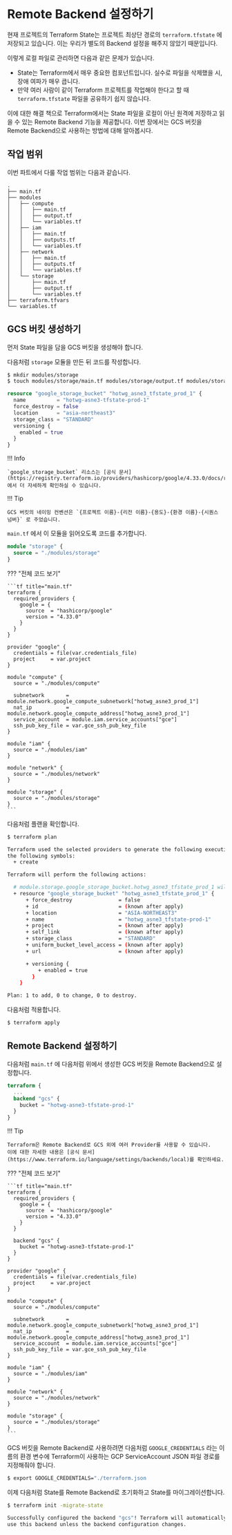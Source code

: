 # Remote Backend 설정하기

현재 프로젝트의 Terraform State는 프로젝트 최상단 경로의 `terraform.tfstate` 에 저장되고 있습니다.
이는 우리가 별도의 Backend 설정을 해주지 않았기 때문입니다.

이렇게 로컬 파일로 관리하면 다음과 같은 문제가 있습니다.

- State는 Terraform에서 매우 중요한 컴포넌트입니다. 실수로 파일을 삭제했을 시, 장애 여파가 매우 큽니다.
- 만약 여러 사람이 같이 Terraform 프로젝트를 작업해야 한다고 할 때 `terraform.tfstate` 파일을 공유하기 쉽지 않습니다.

이에 대한 해결 책으로 Terraform에서는 State 파일을 로컬이 아닌 원격에 저장하고 읽을 수 있는 Remote Backend 기능을 제공합니다. 
이번 장에서는 GCS 버킷을 Remote Backend으로 사용하는 방법에 대해 알아봅시다.

## 작업 범위

이번 파트에서 다룰 작업 범위는 다음과 같습니다.

```tree hl_lines="2 16-17"
.
├── main.tf
├── modules
│   ├── compute
│   │   ├── main.tf
│   │   ├── output.tf
│   │   └── variables.tf
│   ├── iam
│   │   ├── main.tf
│   │   ├── outputs.tf
│   │   └── variables.tf
│   ├── network
│   │   ├── main.tf
│   │   ├── outputs.tf
│   │   └── variables.tf
│   └── storage
│       ├── main.tf
│       ├── output.tf
│       └── variables.tf
├── terraform.tfvars
└── variables.tf
```

## GCS 버킷 생성하기

먼저 State 파일을 담을 GCS 버킷을 생성해야 합니다.

다음처럼 `storage` 모듈을 만든 뒤 코드를 작성합니다.

```bash
$ mkdir modules/storage
$ touch modules/storage/main.tf modules/storage/output.tf modules/storage/variables.tf
```

```tf title="module/storage/main.tf"
resource "google_storage_bucket" "hotwg_asne3_tfstate_prod_1" {
  name          = "hotwg-asne3-tfstate-prod-1"
  force_destroy = false
  location      = "asia-northeast3"
  storage_class = "STANDARD"
  versioning {
    enabled = true
  }
}
```

!!! Info

    `google_storage_bucket` 리소스는 [공식 문서](https://registry.terraform.io/providers/hashicorp/google/4.33.0/docs/resources/storage_bucket)에서 더 자세하게 확인하실 수 있습니다.

!!! Tip

    GCS 버킷의 네이밍 컨벤션은 `{프로젝트 이름}-{리전 이름}-{용도}-{환경 이름}-{시퀀스 넘버}` 로 주었습니다.

`main.tf` 에서 이 모듈을 읽어오도록 코드를 추가합니다.

```tf title="main.tf"
module "storage" {
  source = "./modules/storage"
}
```

??? "전체 코드 보기"

    ```tf title="main.tf"
    terraform {
      required_providers {
        google = {
          source  = "hashicorp/google"
          version = "4.33.0"
        }
      }
    }

    provider "google" {
      credentials = file(var.credentials_file)
      project     = var.project
    }

    module "compute" {
      source = "./modules/compute"

      subnetwork       = module.network.google_compute_subnetwork["hotwg_asne3_prod_1"]
      nat_ip           = module.network.google_compute_address["hotwg_asne3_prod_1"]
      service_account  = module.iam.service_accounts["gce"]
      ssh_pub_key_file = var.gce_ssh_pub_key_file
    }

    module "iam" {
      source = "./modules/iam"
    }

    module "network" {
      source = "./modules/network"
    }

    module "storage" {
      source = "./modules/storage"
    }
    ```

다음처럼 플랜을 확인합니다.

```bash
$ terraform plan

Terraform used the selected providers to generate the following execution plan. Resource actions are indicated with
the following symbols:
  + create

Terraform will perform the following actions:

  # module.storage.google_storage_bucket.hotwg_asne3_tfstate_prod_1 will be created
  + resource "google_storage_bucket" "hotwg_asne3_tfstate_prod_1" {
      + force_destroy               = false
      + id                          = (known after apply)
      + location                    = "ASIA-NORTHEAST3"
      + name                        = "hotwg_asne3_tfstate-prod-1"
      + project                     = (known after apply)
      + self_link                   = (known after apply)
      + storage_class               = "STANDARD"
      + uniform_bucket_level_access = (known after apply)
      + url                         = (known after apply)

      + versioning {
          + enabled = true
        }
    }

Plan: 1 to add, 0 to change, 0 to destroy.
```

다음처럼 적용합니다.

```bash
$ terraform apply
```

## Remote Backend 설정하기

다음처럼 `main.tf` 에 다음처럼 위에서 생성한 GCS 버킷을 Remote Backend으로 설정합니다.

```tf title="main.tf"
terraform {
  ...
  backend "gcs" {
    bucket = "hotwg-asne3-tfstate-prod-1"
  }
}
```

!!! Tip

    Terraform은 Remote Backend로 GCS 외에 여러 Provider를 사용할 수 있습니다.
    이에 대한 자세한 내용은 [공식 문서](https://www.terraform.io/language/settings/backends/local)를 확인하세요.

??? "전체 코드 보기"

    ```tf title="main.tf"
    terraform {
      required_providers {
        google = {
          source  = "hashicorp/google"
          version = "4.33.0"
        }
      }

      backend "gcs" {
        bucket = "hotwg-asne3-tfstate-prod-1"
      }
    }

    provider "google" {
      credentials = file(var.credentials_file)
      project     = var.project
    }

    module "compute" {
      source = "./modules/compute"

      subnetwork       = module.network.google_compute_subnetwork["hotwg_asne3_prod_1"]
      nat_ip           = module.network.google_compute_address["hotwg_asne3_prod_1"]
      service_account  = module.iam.service_accounts["gce"]
      ssh_pub_key_file = var.gce_ssh_pub_key_file
    }

    module "iam" {
      source = "./modules/iam"
    }

    module "network" {
      source = "./modules/network"
    }

    module "storage" {
      source = "./modules/storage"
    }
    ```

GCS 버킷을 Remote Backend로 사용하려면 다음처럼 `GOOGLE_CREDENTIALS` 라는 이름의 환경 변수에 Terraform이 사용하는 GCP ServiceAccount JSON 파일 경로를 지정해줘야 합니다.

```bash
$ export GOOGLE_CREDENTIALS="./terraform.json
```

이제 다음처럼 State를 Remote Backend로 초기화하고 State를 마이그레이션합니다.

```bash
$ terraform init -migrate-state

Successfully configured the backend "gcs"! Terraform will automatically
use this backend unless the backend configuration changes.
```

